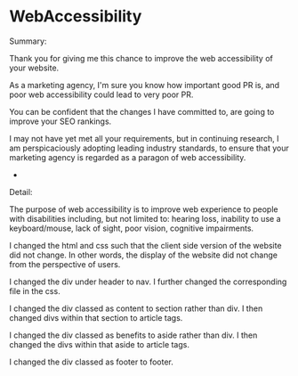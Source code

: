 # WebAccessibility

Summary:

Thank you for giving me this chance to improve the web accessibility of your website. 

As a marketing agency, I'm sure you know how important good PR is, and poor web accessibility could lead to very poor PR.

You can be confident that the changes I have committed to, are going to improve your SEO rankings. 

I may not have yet met all your requirements, but in continuing research, I am perspicaciously adopting leading industry standards, to ensure that your marketing agency is regarded as a paragon of web accessibility.

-

Detail:

The purpose of web accessibility is to improve web experience to people with disabilities including, but not limited to: hearing loss, inability to use a keyboard/mouse, lack of sight, poor vision, cognitive impairments.

I changed the html and css such that the client side version of the website did not change. In other words, the display of the website did not change from the perspective of users. 

I changed the div under header to nav. I further changed the corresponding file in the css.

I changed the div classed as content to section rather than div. I then changed divs within that section to article tags. 

I changed the div classed as benefits to aside rather than div. I then changed the divs within that aside to article tags.

I changed the div classed as footer to footer.


